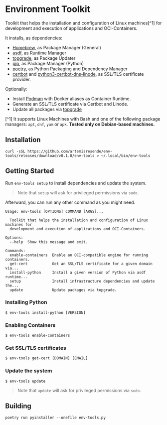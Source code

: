 # Environment Toolkit

Toolkit that helps the installation and configuration of Linux machines[^1] for development and execution of applications and OCI-Containers.

It installs, as dependencies:
* [Homebrew](https://brew.sh/), as Package Manager (General)
* [asdf](https://asdf-vm.com/), as Runtime Manager
* [topgrade](https://github.com/topgrade-rs/topgrade), as Package Updater
* [pip](https://pypi.org/project/pip/), as Package Manager (Python)
* [poetry](https://python-poetry.org/), as Python Packaging and Dependency Manager
* [certbot](https://github.com/certbot/certbot) and [python3-certbot-dns-linode](https://certbot-dns-linode.readthedocs.io/en/stable/index.html), as SSL/TLS certificate provider.

Optionally:
* Install [Podman](https://podman.io/) with Docker aliases as Container Runtime.
* Generate an SSL/TLS certificate via Certbot and Linode.
* Update all packages via [topgrade](https://github.com/topgrade-rs/topgrade)

[^1] It supports Linux Machines with Bash and one of the following package managers: `apt`, `dnf`, `yum` or `apk`. **Tested only on Debian-based machines.**

## Installation

`curl -sSL https://github.com/artemisresende/env-tools/releases/download/v0.1.0/env-tools > ~/.local/bin/env-tools`

## Getting Started

Run `env-tools setup` to install dependencies and update the system.

> Note that `setup` will ask for privileged permissions via `sudo`.

Afterward, you can run any other command as you might need.

```
Usage: env-tools [OPTIONS] COMMAND [ARGS]...

  Toolkit that helps the installation and configuration of Linux machines for
  development and execution of applications and OCI-Containers.

Options:
  --help  Show this message and exit.

Commands:
  enable-containers  Enable an OCI-compatible engine for running containers.
  get-cert           Get an SSL/TLS certificate for a given domain via...
  install-python     Install a given version of Python via asdf runtime...
  setup              Install infrastructure dependencies and update the...
  update             Update packages via topgrade.
```

### Installing Python

`$ env-tools install-python [VERSION]`

### Enabling Containers

`$ env-tools enable-containers`

### Get SSL/TLS certificates

`$ env-tools get-cert [DOMAIN] [EMAIL]`

### Update the system

`$ env-tools update`

> Note that `update` will ask for privileged permissions via `sudo`.

## Building

`poetry run pyinstaller --onefile env-tools.py`
